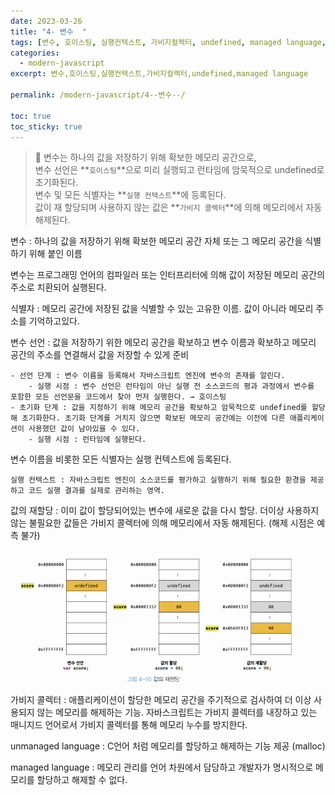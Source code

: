 ```yaml
---
date: 2023-03-26
title: "4- 변수  "
tags: [변수, 호이스팅, 실행컨텍스트, 가비지컬렉터, undefined, managed language, ]
categories:
  - modern-javascript
excerpt: 변수,호이스팅,실행컨텍스트,가비지컬렉터,undefined,managed language

permalink: /modern-javascript/4--변수--/

toc: true
toc_sticky: true
---
```



> 📌 변수는 하나의 값을 저장하기 위해 확보한 메모리 공간으로,   
> 변수 선언은 **`호이스팅`**으로 미리 실행되고 런타임에 암묵적으로 undefined로 초기화된다.  
> 변수 및 모든 식별자는 **`실행 컨텍스트`**에 등록된다.  
> 값이 재 할당되며 사용하지 않는 값은 **`가비지 콜렉터`**에 의해 메모리에서 자동 해제된다.


변수 : 하나의 값을 저장하기 위해 확보한 메모리 공간 자체 또는 그 메모리 공간을 식별하기 위해 붙인 이름


변수는 프로그래밍 언어의 컴파일러 또는 인터프리터에 의해 값이 저장된 메모리 공간의 주소로 치환되어 실행된다.


식별자 : 메모리 공간에 저장된 값을 식별할 수 있는 고유한 이름. 값이 아니라 메모리 주소를 기억하고있다.


변수 선언 : 값을 저장하기 위한 메모리 공간을 확보하고 변수 이름과 확보하고 메모리 공간의 주소를 연결해서 값을 저장할 수 있게 준비

	- 선언 단계 : 변수 이름을 등록해서 자바스크립트 엔진에 변수의 존재를 알린다.
		- 실행 시점 : 변수 선언은 런타임이 아닌 실행 전 소스코드의 평과 과정에서 변수를 포함한 모든 선언문을 코드에서 찾아 먼저 실행한다. → 호이스팅
	- 초기화 단계 : 값을 지정하기 위해 메모리 공간을 확보하고 암묵적으로 undefined를 할당해 초기화한다. 초기화 단계를 거치지 않으면 확보된 메모리 공간에는 이전에 다른 애플리케이션이 사용했던 값이 남아있을 수 있다.
		- 실행 시점 : 런타임에 실행된다.

변수 이름을 비롯한 모든 식별자는 실행 컨텍스트에 등록된다.


	실행 컨텍스트 : 자바스크립트 엔진이 소스코드를 평가하고 실행하기 위해 필요한 환경을 제공하고 코드 실행 결과를 실제로 관리하는 영역. 


값의 재할당 : 이미 값이 할당되어있는 변수에 새로운 값을 다시 할당. 더이상 사용하지 않는 불필요한 값들은 가비지 콜렉터에 의해 메모리에서 자동 해제된다. (해제 시점은 예측 불가)


![0](/assets/img/2023-03-26-4--변수--.md/0.png)


가비지 콜렉터 : 애플리케이션이 할당한 메모리 공간을 주기적으로 검사하여 더 이상 사용되지 않는 메모리를 해제하는 기능. 자바스크립트는 가비지 콜렉터를 내장하고 있는 매니지드 언어로서 가비지 콜렉터를 통해 메모리 누수를 방지한다.


unmanaged language : C언어 처럼 메모리를 할당하고 해제하는 기능 제공 (malloc)


managed language : 메모리 관리를 언어 차원에서 담당하고 개발자가 명시적으로 메모리를 할당하고 해제할 수 없다.

